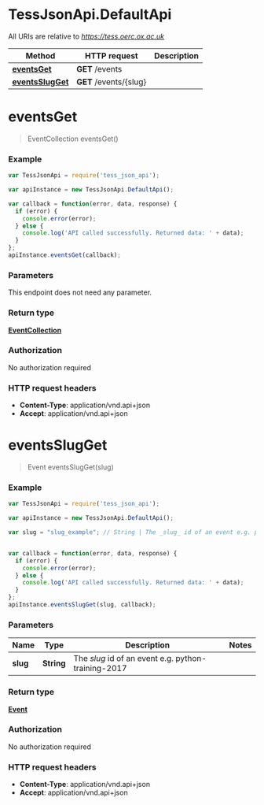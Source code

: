 # TessJsonApi.DefaultApi

All URIs are relative to *https://tess.oerc.ox.ac.uk*

Method | HTTP request | Description
------------- | ------------- | -------------
[**eventsGet**](DefaultApi.md#eventsGet) | **GET** /events | 
[**eventsSlugGet**](DefaultApi.md#eventsSlugGet) | **GET** /events/{slug} | 


<a name="eventsGet"></a>
# **eventsGet**
> EventCollection eventsGet()



### Example
```javascript
var TessJsonApi = require('tess_json_api');

var apiInstance = new TessJsonApi.DefaultApi();

var callback = function(error, data, response) {
  if (error) {
    console.error(error);
  } else {
    console.log('API called successfully. Returned data: ' + data);
  }
};
apiInstance.eventsGet(callback);
```

### Parameters
This endpoint does not need any parameter.

### Return type

[**EventCollection**](EventCollection.md)

### Authorization

No authorization required

### HTTP request headers

 - **Content-Type**: application/vnd.api+json
 - **Accept**: application/vnd.api+json

<a name="eventsSlugGet"></a>
# **eventsSlugGet**
> Event eventsSlugGet(slug)



### Example
```javascript
var TessJsonApi = require('tess_json_api');

var apiInstance = new TessJsonApi.DefaultApi();

var slug = "slug_example"; // String | The _slug_ id of an event e.g. python-training-2017


var callback = function(error, data, response) {
  if (error) {
    console.error(error);
  } else {
    console.log('API called successfully. Returned data: ' + data);
  }
};
apiInstance.eventsSlugGet(slug, callback);
```

### Parameters

Name | Type | Description  | Notes
------------- | ------------- | ------------- | -------------
 **slug** | **String**| The _slug_ id of an event e.g. python-training-2017 | 

### Return type

[**Event**](Event.md)

### Authorization

No authorization required

### HTTP request headers

 - **Content-Type**: application/vnd.api+json
 - **Accept**: application/vnd.api+json


